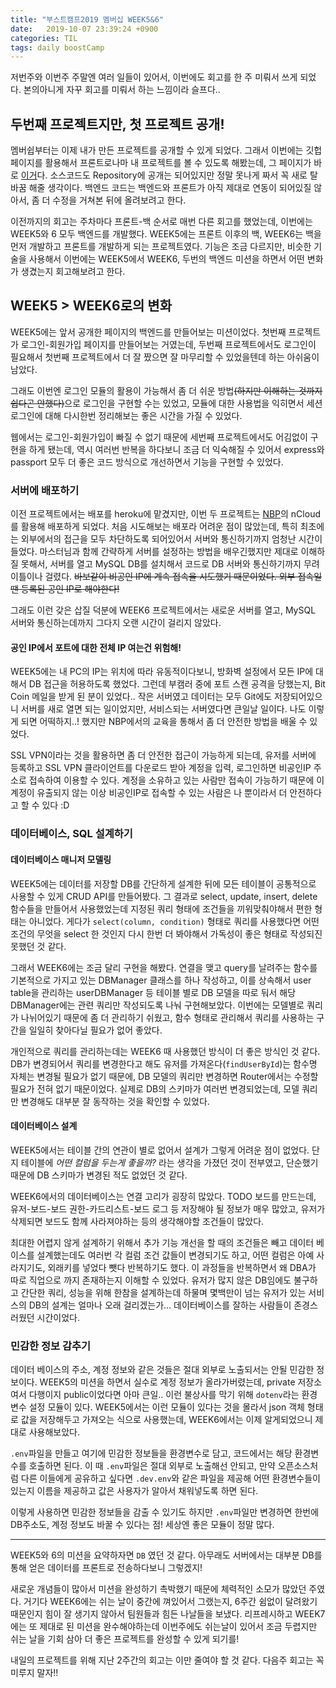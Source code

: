 ```yaml
---
title: "부스트캠프2019 멤버십 WEEK5&6"
date:   2019-10-07 23:39:24 +0900
categories: TIL
tags: daily boostCamp
--- 
```


저번주와 이번주 주말엔 여러 일들이 있어서, 이번에도 회고를 한 주 미뤄서 쓰게 되었다. 본의아니게 자꾸 회고를 미뤄서 하는 느낌이라 슬프다..    
    
## 두번째 프로젝트지만, 첫 프로젝트 공개!

멤버쉽부터는 이제 내가 만든 프로젝트를 공개할 수 있게 되었다. 그래서 이번에는 깃헙 페이지를 활용해서 프론트로나마 내 프로젝트를 볼 수 있도록 해봤는데, 그 페이지가 바로 [이거](https://2ssue.github.io/carousel-project/)다. 소스코드도 Repository에 공개는 되어있지만 정말 못나게 짜서 꼭 새로 탈바꿈 해줄 생각이다. 백엔드 코드는 백엔드와 프론트가 아직 제대로 연동이 되어있질 않아서, 좀 더 수정을 거쳐본 뒤에 올려보려고 한다.  
  
이전까지의 회고는 주차마다 프론트-백 순서로 매번 다른 회고를 했었는데, 이번에는 WEEK5와 6 모두 백엔드를 개발했다. WEEK5에는 프론트 이후의 백, WEEK6는 백을 먼저 개발하고 프론트를 개발하게 되는 프로젝트였다. 기능은 조금 다르지만, 비슷한 기술을 사용해서 이번에는 WEEK5에서 WEEK6, 두번의 백엔드 미션을 하면서 어떤 변화가 생겼는지 회고해보려고 한다.  
  
## WEEK5 > WEEK6로의 변화
WEEK5에는 앞서 공개한 페이지의 백엔드를 만들어보는 미션이었다. 첫번째 프로젝트가 로그인-회원가입 페이지를 만들어보는 거였는데, 두번째 프로젝트에서도 로그인이 필요해서 첫번째 프로젝트에서 더 잘 짰으면 잘 마무리할 수 있었을텐데 하는 아쉬움이 남았다.  
  
그래도 이번엔 로그인 모듈의 활용이 가능해서 좀 더 쉬운 방법~~(하지만 이해하는 것까지 쉽다곤 안했다)~~으로 로그인을 구현할 수는 있었고, 모듈에 대한 사용법을 익히면서 세션 로그인에 대해 다시한번 정리해보는 좋은 시간을 가질 수 있었다.  
  
웹에서는 로그인-회원가입이 빠질 수 없기 때문에 세번째 프로젝트에서도 어김없이 구현을 하게 됐는데, 역시 여러번 반복을 하다보니 조금 더 익숙해질 수 있어서 express와 passport 모두 더 좋은 코드 방식으로 개선하면서 기능을 구현할 수 있었다.  
    
### 서버에 배포하기
이전 프로젝트에서는 배포를 heroku에 맡겼지만, 이번 두 프로젝트는 [NBP](https://nCloud.com)의 nCloud를 활용해 배포하게 되었다. 처음 시도해보는 배포라 어려운 점이 많았는데, 특히 최초에는 외부에서의 접근을 모두 차단하도록 되어있어서 서버와 통신하기까지 엄청난 시간이 들었다. 마스터님과 함께 간략하게 서버를 설정하는 방법을 배우긴했지만 제대로 이해하질 못해서, 서버를 열고 MySQL DB를 설치해서 코드로 DB 서버와 통신하기까지 무려 이틀이나 걸렸다. ~~바보같이 비공인 IP에 계속 접속을 시도했기 때문이었다. 외부 접속일 땐 등록된 공인 IP로 해야한다!~~  
  
그래도 이런 갖은 삽질 덕분에 WEEK6 프로젝트에서는 새로운 서버를 열고, MySQL 서버와 통신하는데까지 그다지 오랜 시간이 걸리지 않았다.  
  
#### 공인 IP에서 포트에 대한 전체 IP 여는건 위험해!
WEEK5에는 내 PC의 IP는 위치에 따라 유동적이다보니, 방화벽 설정에서 모든 IP에 대해서 DB 접근을 허용하도록 했었다. 그런데 부캠러 중에 포트 스캔 공격을 당했는지, Bit Coin 메일을 받게 된 분이 있었다.. 작은 서버였고 데이터는 모두 Git에도 저장되어있으니 서버를 새로 열면 되는 일이었지만, 서비스되는 서버였다면 큰일날 일이다. 나도 이렇게 되면 어떡하지..! 했지만 NBP에서의 교육을 통해서 좀 더 안전한 방법을 배울 수 있었다.  
  
SSL VPN이라는 것을 활용하면 좀 더 안전한 접근이 가능하게 되는데, 유저를 서버에 등록하고 SSL VPN 클라이언트를 다운로드 받아 계정을 입력, 로그인하면 비공인IP 주소로 접속하여 이용할 수 있다. 계정을 소유하고 있는 사람만 접속이 가능하기 때문에 이 계정이 유출되지 않는 이상 비공인IP로 접속할 수 있는 사람은 나 뿐이라서 더 안전하다고 할 수 있다 :D    
  
### 데이터베이스, SQL 설계하기

#### 데이터베이스 매니저 모델링
WEEK5에는 데이터를 저장할 DB를 간단하게 설계한 뒤에 모든 테이블이 공통적으로 사용할 수 있게 CRUD API를 만들어봤다. 그 결과로 select, update, insert, delete 함수들을 만들어서 사용했었는데 지정된 쿼리 형태에 조건들을 끼워맞춰야해서 편한 형태는 아니었다. 게다가 `select(column, condition)` 형태로 쿼리를 사용했다면 어떤 조건의 무엇을 select 한 것인지 다시 한번 더 봐야해서 가독성이 좋은 형태로 작성되진 못했던 것 같다.  
  
그래서 WEEK6에는 조금 달리 구현을 해봤다. 연결을 맺고 query를 날려주는 함수를 기본적으로 가지고 있는 DBManager 클래스를 하나 작성하고, 이를 상속해서 user table을 관리하는 userDBManager 등 테이블 별로 DB 모델을 따로 둬서 해당 DBManager에는 관련 쿼리만 작성되도록 나눠 구현해보았다. 이번에는 모델별로 쿼리가 나뉘어있기 때문에 좀 더 관리하기 쉬웠고, 함수 형태로 관리해서 쿼리를 사용하는 구간을 일일히 찾아다닐 필요가 없어 좋았다.  
  
개인적으로 쿼리를 관리하는데는 WEEK6 때 사용했던 방식이 더 좋은 방식인 것 같다. DB가 변경되어서 쿼리를 변경한다고 해도 유저를 가져온다(`findUserById`)는 함수명 자체는 변경될 필요가 없기 때문에, DB 모델의 쿼리만 변경하면 Router에서는 수정할 필요가 전혀 없기 때문이었다. 실제로 DB의 스키마가 여러번 변경되었는데, 모델 쿼리만 변경해도 대부분 잘 동작하는 것을 확인할 수 있었다.  
  
#### 데이터베이스 설계
WEEK5에서는 테이블 간의 연관이 별로 없어서 설계가 그렇게 어려운 점이 없었다. 단지 테이블에 _어떤 컬럼을 두는게 좋을까?_ 라는 생각을 가졌던 것이 전부였고, 단순했기 때문에 DB 스키마가 변경된 적도 없었던 것 같다.  
  
WEEK6에서의 데이터베이스는 연결 고리가 굉장히 많았다. TODO 보드를 만드는데, 유저-보드-보드 권한-카드리스트-보드 로그 등 저장해야 될 정보가 매우 많았고, 유저가 삭제되면 보드도 함께 사라져야하는 등의 생각해야할 조건들이 많았다.  
  
최대한 어렵지 않게 설계하기 위해서 추가 기능 개선을 할 때의 조건들은 빼고 데이터 베이스를 설계했는데도 여러번 각 컬럼 조건 값들이 변경되기도 하고, 어떤 컬럼은 아예 사라지기도, 외래키를 넣었다 뺏다 반복하기도 했다. 이 과정들을 반복하면서 왜 DBA가 따로 직업으로 까지 존재하는지 이해할 수 있었다. 유저가 많지 않은 DB임에도 불구하고 간단한 쿼리, 성능을 위해 한참을 설계하는데 하물며 몇백만이 넘는 유저가 있는 서비스의 DB의 설계는 얼마나 오래 걸리겠는가... 데이터베이스를 잘하는 사람들이 존경스러웠던 시간이었다.  
  
### 민감한 정보 감추기
데이터 베이스의 주소, 계정 정보와 같은 것들은 절대 외부로 노출되서는 안될 민감한 정보이다. WEEK5의 미션을 하면서 실수로 계정 정보가 올라가버렸는데, private 저장소여서 다행이지 public이었다면 아마 큰일.. 이런 불상사를 막기 위해 `dotenv`라는 환경변수 설정 모듈이 있다. WEEK5에서는 이런 모듈이 있다는 것을 몰라서 json 객체 형태로 값을 저장해두고 가져오는 식으로 사용했는데, WEEK6에서는 이제 알게되었으니 제대로 사용해보았다.  
  
`.env`파일을 만들고 여기에 민감한 정보들을 환경변수로 담고, 코드에서는 해당 환경변수를 호출하면 된다. 이 때 `.env`파일은 절대 외부로 노출해선 안되고, 만약 오픈소스처럼 다른 이들에게 공유하고 싶다면 `.dev.env`와 같은 파일을 제공해 어떤 환경변수들이 있는지 이름을 제공하고 값은 사용자가 알아서 채워넣도록 하면 된다.  
  
이렇게 사용하면 민감한 정보들을 감출 수 있기도 하지만 `.env`파일만 변경하면 한번에 DB주소도, 계정 정보도 바꿀 수 있다는 점! 세상엔 좋은 모듈이 정말 많다.  
  
___

WEEK5와 6의 미션을 요약하자면 `DB` 였던 것 같다. 아무래도 서버에서는 대부분 DB를 통해 얻은 데이터를 프론트로 전송하다보니 그렇겠지!  
  
새로운 개념들이 많아서 미션을 완성하기 촉박했기 때문에 체력적인 소모가 많았던 주였다. 거기다 WEEK6에는 쉬는 날이 중간에 껴있어서 그랬는지, 6주간 쉼없이 달려왔기 때문인지 힘이 잘 생기지 않아서 팀원들과 힘든 나날들을 보냈다. 리프레시하고 WEEK7에는 또 제대로 된 미션을 완수해야하는데 이번주에도 쉬는날이 있어서 조금 두렵지만 쉬는 날을 기회 삼아 더 좋은 프로젝트를 완성할 수 있게 되기를!  
  
내일의 프로젝트를 위해 지난 2주간의 회고는 이만 줄여야 할 것 같다. 다음주 회고는 꼭 미루지 말자!!
